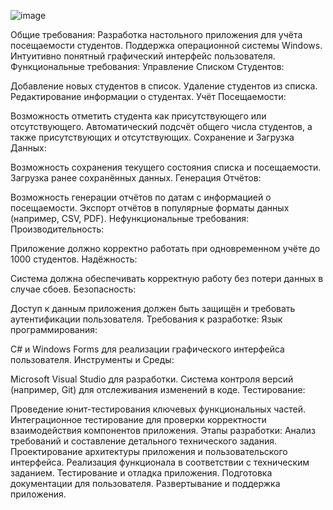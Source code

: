 ![image](https://github.com/Abdykadyrrov/Soft/assets/103096307/d54a3833-b1b3-4b77-9129-648296ab894d)


Общие требования:
Разработка настольного приложения для учёта посещаемости студентов.
Поддержка операционной системы Windows.
Интуитивно понятный графический интерфейс пользователя.
Функциональные требования:
Управление Списком Студентов:

Добавление новых студентов в список.
Удаление студентов из списка.
Редактирование информации о студентах.
Учёт Посещаемости:

Возможность отметить студента как присутствующего или отсутствующего.
Автоматический подсчёт общего числа студентов, а также присутствующих и отсутствующих.
Сохранение и Загрузка Данных:

Возможность сохранения текущего состояния списка и посещаемости.
Загрузка ранее сохранённых данных.
Генерация Отчётов:

Возможность генерации отчётов по датам с информацией о посещаемости.
Экспорт отчётов в популярные форматы данных (например, CSV, PDF).
Нефункциональные требования:
Производительность:

Приложение должно корректно работать при одновременном учёте до 1000 студентов.
Надёжность:

Система должна обеспечивать корректную работу без потери данных в случае сбоев.
Безопасность:

Доступ к данным приложения должен быть защищён и требовать аутентификации пользователя.
Требования к разработке:
Язык программирования:

C# и Windows Forms для реализации графического интерфейса пользователя.
Инструменты и Среды:

Microsoft Visual Studio для разработки.
Система контроля версий (например, Git) для отслеживания изменений в коде.
Тестирование:

Проведение юнит-тестирования ключевых функциональных частей.
Интеграционное тестирование для проверки корректности взаимодействия компонентов приложения.
Этапы разработки:
Анализ требований и составление детального технического задания.
Проектирование архитектуры приложения и пользовательского интерфейса.
Реализация функционала в соответствии с техническим заданием.
Тестирование и отладка приложения.
Подготовка документации для пользователя.
Развертывание и поддержка приложения.
